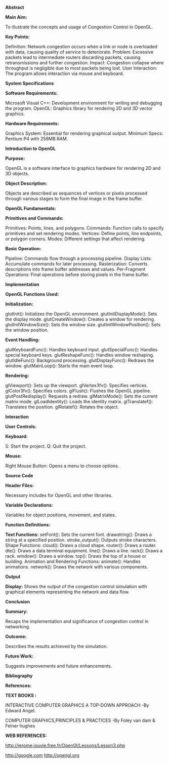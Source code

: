 **Abstract**

**Main Aim:**

To illustrate the concepts and usage of Congestion Control in OpenGL.

**Key Points:**

Definition: Network congestion occurs when a link or node is overloaded with data, causing quality of service to deteriorate.
Problem: Excessive packets lead to intermediate routers discarding packets, causing retransmissions and further congestion.
Impact: Congestion collapse where throughput is negligible due to most packets being lost.
User Interaction: The program allows interaction via mouse and keyboard.

**System Specifications**

**Software Requirements:**

Microsoft Visual C++: Development environment for writing and debugging the program.
OpenGL: Graphics library for rendering 2D and 3D vector graphics.

**Hardware Requirements:**

Graphics System: Essential for rendering graphical output.
Minimum Specs: Pentium P4 with 256MB RAM.

**Introduction to OpenGL**

**Purpose:**

OpenGL is a software interface to graphics hardware for rendering 2D and 3D objects.

**Object Description:**

Objects are described as sequences of vertices or pixels processed through various stages to form the final image in the frame buffer.

**OpenGL Fundamentals:**

**Primitives and Commands:**

Primitives: Points, lines, and polygons.
Commands: Function calls to specify primitives and set rendering modes.
Vertices: Define points, line endpoints, or polygon corners.
Modes: Different settings that affect rendering.

**Basic Operation:**

Pipeline: Commands flow through a processing pipeline.
Display Lists: Accumulate commands for later processing.
Rasterization: Converts descriptions into frame buffer addresses and values.
Per-Fragment Operations: Final operations before storing pixels in the frame buffer.

**Implementation**

**OpenGL Functions Used:**

**Initialization:**

glutInit(): Initializes the OpenGL environment.
glutInitDisplayMode(): Sets the display mode.
glutCreateWindow(): Creates a window for rendering.
glutInitWindowSize(): Sets the window size.
glutInitWindowPosition(): Sets the window position.

**Event Handling:**

glutKeyboardFunc(): Handles keyboard input.
glutSpecialFunc(): Handles special keyboard keys.
glutReshapeFunc(): Handles window reshaping.
glutIdleFunc(): Background processing.
glutDisplayFunc(): Redraws the window.
glutMainLoop(): Starts the main event loop.

**Rendering:**

glViewport(): Sets up the viewport.
glVertex3fv(): Specifies vertices.
glColor3fv(): Specifies colors.
glFlush(): Flushes the OpenGL pipeline.
glutPostRedisplay(): Requests a redraw.
glMatrixMode(): Sets the current matrix mode.
glLoadIdentity(): Loads the identity matrix.
glTranslatef(): Translates the position.
glRotatef(): Rotates the object.

**Interaction**

**User Controls:**

**Keyboard:**

S: Start the project.
Q: Quit the project.

**Mouse:**

Right Mouse Button: Opens a menu to choose options.

**Source Code**

**Header Files:**

Necessary includes for OpenGL and other libraries.

**Variable Declarations:**

Variables for object positions, movement, and states.

**Function Definitions:**

**Text Functions:**
setFont(): Sets the current font.
drawstring(): Draws a string at a specified position.
stroke_output(): Outputs stroke characters.
Shape Functions:
cloud(): Draws a cloud shape.
router(): Draws a router.
dte(): Draws a data terminal equipment.
line(): Draws a line.
rack(): Draws a rack.
window(): Draws a window.
top(): Draws the top of a house or building.
Animation and Rendering Functions:
animate(): Handles animations.
network(): Draws the network with various components.

**Output**

**Display:**
Shows the output of the congestion control simulation with graphical elements representing the network and data flow.

**Conclusion**

**Summary:**

Recaps the implementation and significance of congestion control in networking.

**Outcome:**

Describes the results achieved by the simulation.

**Future Work:**

Suggests improvements and future enhancements.

**Bibliography**

**References:**

**TEXT BOOKS :** 

INTERACTIVE COMPUTER GRAPHICS A TOP-DOWN APPROACH 
-By Edward  Angel.   

COMPUTER GRAPHICS,PRINCIPLES & PRACTICES
                                 -By Foley van dam &
			                           Feiner  hughes

**WEB REFERENCES:**   

http://jerome.jouvie.free.fr/OpenGl/Lessons/Lesson3.php

http://google.com
http://opengl.org

